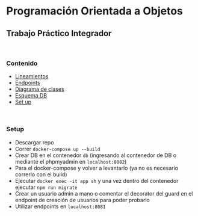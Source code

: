 # Programación Orientada a Objetos
## Trabajo Práctico Integrador

<br/>

### Contenido
* [Lineamientos](./docs/tech_specs.md)
* [Endpoints](./docs/endpoints.md)
* [Diagrama de clases](./docs/classes.png)
* [Esquema DB](./docs/db.png)
* [Set up](./docs/set_up.md)

<br/>

### Setup
- Descargar repo
- Correr `docker-compose up --build`
- Crear DB en el contenedor `db` (ingresando al contenedor de DB o mediante el phpmyadmin en `localhost:8082`)
- Para el docker-compose y volver a levantarlo (ya no es necesario correrlo con el build)
- Ejecutar `docker exec -it app sh` y una vez dentro del contenedor ejecutar `npm run migrate`
- Crear un usuario admin a mano o comentar el decorator del guard en el endpoint de creación de usuarios para poder probarlo
- Utilizar endpoints en `localhost:8081`